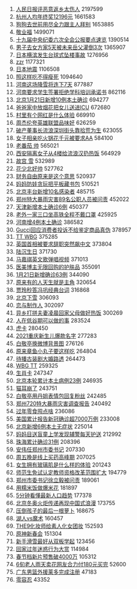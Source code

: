 1. [人民日报评恶意返乡太伤人](https://s.weibo.com//weibo?q=%23%E4%BA%BA%E6%B0%91%E6%97%A5%E6%8A%A5%E8%AF%84%E6%81%B6%E6%84%8F%E8%BF%94%E4%B9%A1%E5%A4%AA%E4%BC%A4%E4%BA%BA%23&Refer=top) 2197599
2. [杭州人均年终奖12196元](https://s.weibo.com//weibo?q=%23%E6%9D%AD%E5%B7%9E%E4%BA%BA%E5%9D%87%E5%B9%B4%E7%BB%88%E5%A5%9612196%E5%85%83%23&Refer=top) 1661583
3. [狗狗去世前用尽全力跟主人拜别](https://s.weibo.com//weibo?q=%23%E7%8B%97%E7%8B%97%E5%8E%BB%E4%B8%96%E5%89%8D%E7%94%A8%E5%B0%BD%E5%85%A8%E5%8A%9B%E8%B7%9F%E4%B8%BB%E4%BA%BA%E6%8B%9C%E5%88%AB%23&Refer=top) 1653885
4. [敬业福](https://s.weibo.com//weibo?q=%E6%95%AC%E4%B8%9A%E7%A6%8F&Refer=top) 1499071
5. [十九届中央纪委六次全会公报要点速览](https://s.weibo.com//weibo?q=%23%E5%8D%81%E4%B9%9D%E5%B1%8A%E4%B8%AD%E5%A4%AE%E7%BA%AA%E5%A7%94%E5%85%AD%E6%AC%A1%E5%85%A8%E4%BC%9A%E5%85%AC%E6%8A%A5%E8%A6%81%E7%82%B9%E9%80%9F%E8%A7%88%23&Refer=top) 1390514
6. [男子去女方家5天被未来岳父灌倒3次](https://s.weibo.com//weibo?q=%23%E7%94%B7%E5%AD%90%E5%8E%BB%E5%A5%B3%E6%96%B9%E5%AE%B65%E5%A4%A9%E8%A2%AB%E6%9C%AA%E6%9D%A5%E5%B2%B3%E7%88%B6%E7%81%8C%E5%80%923%E6%AC%A1%23&Refer=top) 1365907
7. [日本横滨发生台球式坠楼事故](https://s.weibo.com//weibo?q=%23%E6%97%A5%E6%9C%AC%E6%A8%AA%E6%BB%A8%E5%8F%91%E7%94%9F%E5%8F%B0%E7%90%83%E5%BC%8F%E5%9D%A0%E6%A5%BC%E4%BA%8B%E6%95%85%23&Refer=top) 1276956
8. [zzr](https://s.weibo.com//weibo?q=zzr&Refer=top) 1177321
9. [日本地震](https://s.weibo.com//weibo?q=%E6%97%A5%E6%9C%AC%E5%9C%B0%E9%9C%87&Refer=top) 1106508
10. [照这样吃不得瘦死](https://s.weibo.com//weibo?q=%23%E7%85%A7%E8%BF%99%E6%A0%B7%E5%90%83%E4%B8%8D%E5%BE%97%E7%98%A6%E6%AD%BB%23&Refer=top) 1094640
11. [河南这场降雪将连下7天](https://s.weibo.com//weibo?q=%23%E6%B2%B3%E5%8D%97%E8%BF%99%E5%9C%BA%E9%99%8D%E9%9B%AA%E5%B0%86%E8%BF%9E%E4%B8%8B7%E5%A4%A9%23&Refer=top) 877887
12. [河南要求学生签署拒绝学科培训承诺书](https://s.weibo.com//weibo?q=%23%E6%B2%B3%E5%8D%97%E8%A6%81%E6%B1%82%E5%AD%A6%E7%94%9F%E7%AD%BE%E7%BD%B2%E6%8B%92%E7%BB%9D%E5%AD%A6%E7%A7%91%E5%9F%B9%E8%AE%AD%E6%89%BF%E8%AF%BA%E4%B9%A6%23&Refer=top) 862116
13. [北京1月21日新增10例本土确诊](https://s.weibo.com//weibo?q=%23%E5%8C%97%E4%BA%AC1%E6%9C%8821%E6%97%A5%E6%96%B0%E5%A2%9E10%E4%BE%8B%E6%9C%AC%E5%9C%9F%E7%A1%AE%E8%AF%8A%23&Refer=top) 694277
14. [爸爸家中放烟花把女儿送进ICU](https://s.weibo.com//weibo?q=%23%E7%88%B8%E7%88%B8%E5%AE%B6%E4%B8%AD%E6%94%BE%E7%83%9F%E8%8A%B1%E6%8A%8A%E5%A5%B3%E5%84%BF%E9%80%81%E8%BF%9BICU%23&Refer=top) 672680
15. [村里有个网红是什么体验](https://s.weibo.com//weibo?q=%23%E6%9D%91%E9%87%8C%E6%9C%89%E4%B8%AA%E7%BD%91%E7%BA%A2%E6%98%AF%E4%BB%80%E4%B9%88%E4%BD%93%E9%AA%8C%23&Refer=top) 669910
16. [周杰伦夸英雄联盟品味好](https://s.weibo.com//weibo?q=%E5%91%A8%E6%9D%B0%E4%BC%A6%E5%A4%B8%E8%8B%B1%E9%9B%84%E8%81%94%E7%9B%9F%E5%93%81%E5%91%B3%E5%A5%BD&Refer=top) 626259
17. [破产董事长流浪深圳街头靠拾荒为生](https://s.weibo.com//weibo?q=%23%E7%A0%B4%E4%BA%A7%E8%91%A3%E4%BA%8B%E9%95%BF%E6%B5%81%E6%B5%AA%E6%B7%B1%E5%9C%B3%E8%A1%97%E5%A4%B4%E9%9D%A0%E6%8B%BE%E8%8D%92%E4%B8%BA%E7%94%9F%23&Refer=top) 623055
18. [女子相亲吃火锅花千元被要求AA](https://s.weibo.com//weibo?q=%23%E5%A5%B3%E5%AD%90%E7%9B%B8%E4%BA%B2%E5%90%83%E7%81%AB%E9%94%85%E8%8A%B1%E5%8D%83%E5%85%83%E8%A2%AB%E8%A6%81%E6%B1%82AA%23&Refer=top) 584100
19. [老番茄 帅](https://s.weibo.com//weibo?q=%E8%80%81%E7%95%AA%E8%8C%84%20%E5%B8%85&Refer=top) 565021
20. [西安隔离女子从4楼给流浪汉扔热饭](https://s.weibo.com//weibo?q=%23%E8%A5%BF%E5%AE%89%E9%9A%94%E7%A6%BB%E5%A5%B3%E5%AD%90%E4%BB%8E4%E6%A5%BC%E7%BB%99%E6%B5%81%E6%B5%AA%E6%B1%89%E6%89%94%E7%83%AD%E9%A5%AD%23&Refer=top) 564929
21. [故宫 雪](https://s.weibo.com//weibo?q=%E6%95%85%E5%AE%AB%20%E9%9B%AA&Refer=top) 532989
22. [花少北好帅](https://s.weibo.com//weibo?q=%E8%8A%B1%E5%B0%91%E5%8C%97%E5%A5%BD%E5%B8%85&Refer=top) 527762
23. [财务自由原来是这个意思](https://s.weibo.com//weibo?q=%23%E8%B4%A2%E5%8A%A1%E8%87%AA%E7%94%B1%E5%8E%9F%E6%9D%A5%E6%98%AF%E8%BF%99%E4%B8%AA%E6%84%8F%E6%80%9D%23&Refer=top) 520937
24. [妈妈防娃贪玩把平板藏书包](https://s.weibo.com//weibo?q=%23%E5%A6%88%E5%A6%88%E9%98%B2%E5%A8%83%E8%B4%AA%E7%8E%A9%E6%8A%8A%E5%B9%B3%E6%9D%BF%E8%97%8F%E4%B9%A6%E5%8C%85%23&Refer=top) 510521
25. [北京丰台新增10名感染者](https://s.weibo.com//weibo?q=%23%E5%8C%97%E4%BA%AC%E4%B8%B0%E5%8F%B0%E6%96%B0%E5%A2%9E10%E5%90%8D%E6%84%9F%E6%9F%93%E8%80%85%23&Refer=top) 485715
26. [郑州特大暴雨灾害89名公职人员被问责](https://s.weibo.com//weibo?q=%23%E9%83%91%E5%B7%9E%E7%89%B9%E5%A4%A7%E6%9A%B4%E9%9B%A8%E7%81%BE%E5%AE%B389%E5%90%8D%E5%85%AC%E8%81%8C%E4%BA%BA%E5%91%98%E8%A2%AB%E9%97%AE%E8%B4%A3%23&Refer=top) 452022
27. [天津新增本土确诊6例](https://s.weibo.com//weibo?q=%23%E5%A4%A9%E6%B4%A5%E6%96%B0%E5%A2%9E%E6%9C%AC%E5%9C%9F%E7%A1%AE%E8%AF%8A6%E4%BE%8B%23&Refer=top) 450377
28. [老外一家三口坐高铁全程不戴口罩](https://s.weibo.com//weibo?q=%23%E8%80%81%E5%A4%96%E4%B8%80%E5%AE%B6%E4%B8%89%E5%8F%A3%E5%9D%90%E9%AB%98%E9%93%81%E5%85%A8%E7%A8%8B%E4%B8%8D%E6%88%B4%E5%8F%A3%E7%BD%A9%23&Refer=top) 425925
29. [河南增4例本土确诊](https://s.weibo.com//weibo?q=%23%E6%B2%B3%E5%8D%97%E5%A2%9E4%E4%BE%8B%E6%9C%AC%E5%9C%9F%E7%A1%AE%E8%AF%8A%23&Refer=top) 386582
30. [Gucci回应消费者投诉不给鉴定商品真伪](https://s.weibo.com//weibo?q=%23Gucci%E5%9B%9E%E5%BA%94%E6%B6%88%E8%B4%B9%E8%80%85%E6%8A%95%E8%AF%89%E4%B8%8D%E7%BB%99%E9%89%B4%E5%AE%9A%E5%95%86%E5%93%81%E7%9C%9F%E4%BC%AA%23&Refer=top) 378957
31. [TT WBG](https://s.weibo.com//weibo?q=TT%20WBG&Refer=top) 375285
32. [英国首相被要求辞职突然飙中文](https://s.weibo.com//weibo?q=%23%E8%8B%B1%E5%9B%BD%E9%A6%96%E7%9B%B8%E8%A2%AB%E8%A6%81%E6%B1%82%E8%BE%9E%E8%81%8C%E7%AA%81%E7%84%B6%E9%A3%99%E4%B8%AD%E6%96%87%23&Refer=top) 373804
33. [陆沉生日](https://s.weibo.com//weibo?q=%E9%99%86%E6%B2%89%E7%94%9F%E6%97%A5&Refer=top) 371730
34. [马嘉祺英文歌弹唱视频](https://s.weibo.com//weibo?q=%23%E9%A9%AC%E5%98%89%E7%A5%BA%E8%8B%B1%E6%96%87%E6%AD%8C%E5%BC%B9%E5%94%B1%E8%A7%86%E9%A2%91%23&Refer=top) 371013
35. [医美博主无限回购的护肤品](https://s.weibo.com//weibo?q=%E5%8C%BB%E7%BE%8E%E5%8D%9A%E4%B8%BB%E6%97%A0%E9%99%90%E5%9B%9E%E8%B4%AD%E7%9A%84%E6%8A%A4%E8%82%A4%E5%93%81&Refer=top) 355091
36. [1月21日新增确诊63例](https://s.weibo.com//weibo?q=%231%E6%9C%8821%E6%97%A5%E6%96%B0%E5%A2%9E%E7%A1%AE%E8%AF%8A63%E4%BE%8B%23&Refer=top) 344090
37. [原来有的人天生就是主角](https://s.weibo.com//weibo?q=%23%E5%8E%9F%E6%9D%A5%E6%9C%89%E7%9A%84%E4%BA%BA%E5%A4%A9%E7%94%9F%E5%B0%B1%E6%98%AF%E4%B8%BB%E8%A7%92%23&Refer=top) 320654
38. [贾玲秒答冯巩经典台词](https://s.weibo.com//weibo?q=%23%E8%B4%BE%E7%8E%B2%E7%A7%92%E7%AD%94%E5%86%AF%E5%B7%A9%E7%BB%8F%E5%85%B8%E5%8F%B0%E8%AF%8D%23&Refer=top) 316868
39. [北京下雪](https://s.weibo.com//weibo?q=%E5%8C%97%E4%BA%AC%E4%B8%8B%E9%9B%AA&Refer=top) 306093
40. [恋与制作人](https://s.weibo.com//weibo?q=%E6%81%8B%E4%B8%8E%E5%88%B6%E4%BD%9C%E4%BA%BA&Refer=top) 302097
41. [异乡打拼夫妻凌晨回家父母做好热饭](https://s.weibo.com//weibo?q=%23%E5%BC%82%E4%B9%A1%E6%89%93%E6%8B%BC%E5%A4%AB%E5%A6%BB%E5%87%8C%E6%99%A8%E5%9B%9E%E5%AE%B6%E7%88%B6%E6%AF%8D%E5%81%9A%E5%A5%BD%E7%83%AD%E9%A5%AD%23&Refer=top) 300269
42. [人在低谷期可以做的事](https://s.weibo.com//weibo?q=%23%E4%BA%BA%E5%9C%A8%E4%BD%8E%E8%B0%B7%E6%9C%9F%E5%8F%AF%E4%BB%A5%E5%81%9A%E7%9A%84%E4%BA%8B%23&Refer=top) 283524
43. [虎卡](https://s.weibo.com//weibo?q=%E8%99%8E%E5%8D%A1&Refer=top) 280450
44. [2021重庆新生儿爆款名字](https://s.weibo.com//weibo?q=%232021%E9%87%8D%E5%BA%86%E6%96%B0%E7%94%9F%E5%84%BF%E7%88%86%E6%AC%BE%E5%90%8D%E5%AD%97%23&Refer=top) 277283
45. [白敬亭换微博背景图](https://s.weibo.com//weibo?q=%23%E7%99%BD%E6%95%AC%E4%BA%AD%E6%8D%A2%E5%BE%AE%E5%8D%9A%E8%83%8C%E6%99%AF%E5%9B%BE%23&Refer=top) 276126
46. [原来章鱼小丸子要这样吃](https://s.weibo.com//weibo?q=%23%E5%8E%9F%E6%9D%A5%E7%AB%A0%E9%B1%BC%E5%B0%8F%E4%B8%B8%E5%AD%90%E8%A6%81%E8%BF%99%E6%A0%B7%E5%90%83%23&Refer=top) 264804
47. [待播古装剧大婚路透](https://s.weibo.com//weibo?q=%23%E5%BE%85%E6%92%AD%E5%8F%A4%E8%A3%85%E5%89%A7%E5%A4%A7%E5%A9%9A%E8%B7%AF%E9%80%8F%23&Refer=top) 264473
48. [WBG TT](https://s.weibo.com//weibo?q=WBG%20TT&Refer=top) 259325
49. [生肖卡](https://s.weibo.com//weibo?q=%23%E7%94%9F%E8%82%96%E5%8D%A1%23&Refer=top) 247347
50. [北京本轮累计本土病例23例](https://s.weibo.com//weibo?q=%23%E5%8C%97%E4%BA%AC%E6%9C%AC%E8%BD%AE%E7%B4%AF%E8%AE%A1%E6%9C%AC%E5%9C%9F%E7%97%85%E4%BE%8B23%E4%BE%8B%23&Refer=top) 246935
51. [猫耳崩了](https://s.weibo.com//weibo?q=%E7%8C%AB%E8%80%B3%E5%B4%A9%E4%BA%86&Refer=top) 243751
52. [白敬亭用丹姐表情包回复粉丝](https://s.weibo.com//weibo?q=%23%E7%99%BD%E6%95%AC%E4%BA%AD%E7%94%A8%E4%B8%B9%E5%A7%90%E8%A1%A8%E6%83%85%E5%8C%85%E5%9B%9E%E5%A4%8D%E7%B2%89%E4%B8%9D%23&Refer=top) 242485
53. [郑州720特大暴雨灾害调查报告](https://s.weibo.com//weibo?q=%23%E9%83%91%E5%B7%9E720%E7%89%B9%E5%A4%A7%E6%9A%B4%E9%9B%A8%E7%81%BE%E5%AE%B3%E8%B0%83%E6%9F%A5%E6%8A%A5%E5%91%8A%23&Refer=top) 240492
54. [过年零食囤点啥](https://s.weibo.com//weibo?q=%23%E8%BF%87%E5%B9%B4%E9%9B%B6%E9%A3%9F%E5%9B%A4%E7%82%B9%E5%95%A5%23&Refer=top) 236086
55. [美国累计报告新冠确诊超7000万例](https://s.weibo.com//weibo?q=%23%E7%BE%8E%E5%9B%BD%E7%B4%AF%E8%AE%A1%E6%8A%A5%E5%91%8A%E6%96%B0%E5%86%A0%E7%A1%AE%E8%AF%8A%E8%B6%857000%E4%B8%87%E4%BE%8B%23&Refer=top) 233008
56. [北京新增6例本土无症状](https://s.weibo.com//weibo?q=%23%E5%8C%97%E4%BA%AC%E6%96%B0%E5%A2%9E6%E4%BE%8B%E6%9C%AC%E5%9C%9F%E6%97%A0%E7%97%87%E7%8A%B6%23&Refer=top) 225014
57. [妈妈目送盲童上学发现辅警每天护送](https://s.weibo.com//weibo?q=%23%E5%A6%88%E5%A6%88%E7%9B%AE%E9%80%81%E7%9B%B2%E7%AB%A5%E4%B8%8A%E5%AD%A6%E5%8F%91%E7%8E%B0%E8%BE%85%E8%AD%A6%E6%AF%8F%E5%A4%A9%E6%8A%A4%E9%80%81%23&Refer=top) 212992
58. [珠海累计确诊31例](https://s.weibo.com//weibo?q=%23%E7%8F%A0%E6%B5%B7%E7%B4%AF%E8%AE%A1%E7%A1%AE%E8%AF%8A31%E4%BE%8B%23&Refer=top) 208396
59. [安伟任郑州市委书记](https://s.weibo.com//weibo?q=%23%E5%AE%89%E4%BC%9F%E4%BB%BB%E9%83%91%E5%B7%9E%E5%B8%82%E5%A7%94%E4%B9%A6%E8%AE%B0%23&Refer=top) 207330
60. [周五晚是线上买药高峰期](https://s.weibo.com//weibo?q=%23%E5%91%A8%E4%BA%94%E6%99%9A%E6%98%AF%E7%BA%BF%E4%B8%8A%E4%B9%B0%E8%8D%AF%E9%AB%98%E5%B3%B0%E6%9C%9F%23&Refer=top) 207025
61. [女生拥有玻璃肌是什么样的体验](https://s.weibo.com//weibo?q=%23%E5%A5%B3%E7%94%9F%E6%8B%A5%E6%9C%89%E7%8E%BB%E7%92%83%E8%82%8C%E6%98%AF%E4%BB%80%E4%B9%88%E6%A0%B7%E7%9A%84%E4%BD%93%E9%AA%8C%23&Refer=top) 201243
62. [师范生免试认定教师资格改革范围扩大](https://s.weibo.com//weibo?q=%23%E5%B8%88%E8%8C%83%E7%94%9F%E5%85%8D%E8%AF%95%E8%AE%A4%E5%AE%9A%E6%95%99%E5%B8%88%E8%B5%84%E6%A0%BC%E6%94%B9%E9%9D%A9%E8%8C%83%E5%9B%B4%E6%89%A9%E5%A4%A7%23&Refer=top) 194779
63. [郑州市委书记徐立毅被问责](https://s.weibo.com//weibo?q=%23%E9%83%91%E5%B7%9E%E5%B8%82%E5%A7%94%E4%B9%A6%E8%AE%B0%E5%BE%90%E7%AB%8B%E6%AF%85%E8%A2%AB%E9%97%AE%E8%B4%A3%23&Refer=top) 189061
64. [用糯米饭做爆米花](https://s.weibo.com//weibo?q=%E7%94%A8%E7%B3%AF%E7%B1%B3%E9%A5%AD%E5%81%9A%E7%88%86%E7%B1%B3%E8%8A%B1&Refer=top) 181897
65. [5分钟看懂最新人口趋势](https://s.weibo.com//weibo?q=%235%E5%88%86%E9%92%9F%E7%9C%8B%E6%87%82%E6%9C%80%E6%96%B0%E4%BA%BA%E5%8F%A3%E8%B6%8B%E5%8A%BF%23&Refer=top) 177378
66. [北京冬奥火炬传递再现中国式浪漫](https://s.weibo.com//weibo?q=%23%E5%8C%97%E4%BA%AC%E5%86%AC%E5%A5%A5%E7%81%AB%E7%82%AC%E4%BC%A0%E9%80%92%E5%86%8D%E7%8E%B0%E4%B8%AD%E5%9B%BD%E5%BC%8F%E6%B5%AA%E6%BC%AB%23&Refer=top) 173755
67. [压倒孩子的最后一根萝卜](https://s.weibo.com//weibo?q=%23%E5%8E%8B%E5%80%92%E5%AD%A9%E5%AD%90%E7%9A%84%E6%9C%80%E5%90%8E%E4%B8%80%E6%A0%B9%E8%90%9D%E5%8D%9C%23&Refer=top) 168675
68. [湖人vs魔术](https://s.weibo.com//weibo?q=%23%E6%B9%96%E4%BA%BAvs%E9%AD%94%E6%9C%AF%23&Refer=top) 160457
69. [THE9化妆师给素人化女团妆](https://s.weibo.com//weibo?q=%23THE9%E5%8C%96%E5%A6%86%E5%B8%88%E7%BB%99%E7%B4%A0%E4%BA%BA%E5%8C%96%E5%A5%B3%E5%9B%A2%E5%A6%86%23&Refer=top) 152593
70. [原神新春会](https://s.weibo.com//weibo?q=%E5%8E%9F%E7%A5%9E%E6%96%B0%E6%98%A5%E4%BC%9A&Refer=top) 151304
71. [新手滑雪最好从双板学起](https://s.weibo.com//weibo?q=%23%E6%96%B0%E6%89%8B%E6%BB%91%E9%9B%AA%E6%9C%80%E5%A5%BD%E4%BB%8E%E5%8F%8C%E6%9D%BF%E5%AD%A6%E8%B5%B7%23&Refer=top) 123456
72. [回家过年迷惑行为大赏](https://s.weibo.com//weibo?q=%23%E5%9B%9E%E5%AE%B6%E8%BF%87%E5%B9%B4%E8%BF%B7%E6%83%91%E8%A1%8C%E4%B8%BA%E5%A4%A7%E8%B5%8F%23&Refer=top) 114984
73. [春节档新片预售破4000万](https://s.weibo.com//weibo?q=%23%E6%98%A5%E8%8A%82%E6%A1%A3%E6%96%B0%E7%89%87%E9%A2%84%E5%94%AE%E7%A0%B44000%E4%B8%87%23&Refer=top) 105312
74. [6旬老人雨天卖花网友合力付180元买完](https://s.weibo.com//weibo?q=%236%E6%97%AC%E8%80%81%E4%BA%BA%E9%9B%A8%E5%A4%A9%E5%8D%96%E8%8A%B1%E7%BD%91%E5%8F%8B%E5%90%88%E5%8A%9B%E4%BB%98180%E5%85%83%E4%B9%B0%E5%AE%8C%23&Refer=top) 52600
75. [广东男篮外援莱多完成注册](https://s.weibo.com//weibo?q=%23%E5%B9%BF%E4%B8%9C%E7%94%B7%E7%AF%AE%E5%A4%96%E6%8F%B4%E8%8E%B1%E5%A4%9A%E5%AE%8C%E6%88%90%E6%B3%A8%E5%86%8C%23&Refer=top) 47183
76. [零容忍](https://s.weibo.com//weibo?q=%E9%9B%B6%E5%AE%B9%E5%BF%8D&Refer=top) 43352
